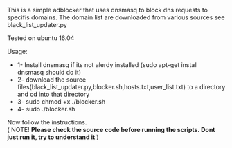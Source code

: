 This is a simple adblocker that uses dnsmasq to block dns requests to specifis domains. 
The domain list are downloaded from various sources see black_list_updater.py 

Tested on ubuntu 16.04

Usage:
<ul>
  <li>1- Install dnsmasq if its not alerdy installed (sudo apt-get install dnsmasq should do it)</li>
  <li>2- download the source files(black_list_updater.py,blocker.sh,hosts.txt,user_list.txt) to a directory and cd into that directory</li>
  <li>3- sudo chmod +x ./blocker.sh</li> 
  <li>4- sudo ./blocker.sh</li> 
</ul>
Now follow the instructions. 

<br>
( NOTE! <b> Please check the source code before running the scripts. Dont just run it, try to understand it </b> )
